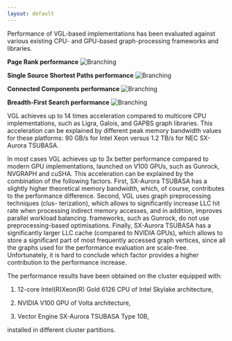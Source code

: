 ```yaml
---
layout: default
---
```


Performance of VGL-based implementations has been evaluated against various existing CPU- and GPU-based 
graph-processing frameworks and libraries.

**Page Rank performance**
![Branching]({{site.data_url}}/assets/img/vgl_pr_perf.png)

**Single Source Shortest Paths performance**
![Branching]({{site.data_url}}/assets/img/vgl_sssp_perf.png)

**Connected Components performance**
![Branching]({{site.data_url}}/assets/img/vgl_cc_perf.png)

**Breadth-First Search performance**
![Branching]({{site.data_url}}/assets/img/vgl_bfs_perf.png)

VGL achieves up to 14 times acceleration compared to multicore CPU implementations, such as 
Ligra, Galois, and GAPBS graph libraries. This acceleration can be explained by different peak 
memory bandwidth values for these platforms: 90 GB/s for Intel Xeon versus 1.2 TB/s for NEC SX-Aurora TSUBASA.


In most cases VGL achieves up to 3x better performance compared to modern GPU implementations, launched on V100 GPUs,
such as Gunrock, NVGRAPH and cuSHA. This acceleration can be explained by the combination of the 
following factors. First, SX-Aurora TSUBASA has a slightly higher theoretical memory bandwidth, which, 
of course, contributes to the performance difference. Second, VGL uses graph preprocessing 
techniques (clus- terization), which allows to significantly increase LLC hit rate 
when processing indirect memory accesses, and in addition, improves parallel workload balancing.
frameworks, such as Gunrock, do not use preprocessing-based optimisations. 
Finally, SX-Aurora TSUBASA has a significantly larger LLC cache (compared to NVIDIA GPUs), 
which allows to store a significant part of most frequently accessed graph vertices, 
since all the graphs used for the performance evaluation are scale-free. Unfortunately, 
it is hard to conclude which factor provides a higher contribution to the performance increase.


The performance results have been obtained on the cluster equipped with: 

1. 12-core Intel(R)Xeon(R) Gold 6126 CPU of Intel Skylake architecture,

2. NVIDIA V100 GPU of Volta architecture,

3. Vector Engine SX-Aurora TSUBASA Type 10B,
 
installed in different cluster partitions. 
